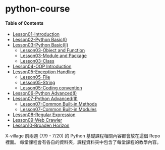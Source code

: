 # python-course

#### Table of Contents
* [Lesson01-Introduction](http://nbviewer.jupyter.org/github/x-village/python-course/blob/master/Lesson01-Introduction/tutorial.ipynb)
* [Lesson02-Python Basic(I)](http://nbviewer.jupyter.org/github/x-village/python-course/blob/master/Lesson02-Python%20Basic%28I%29/tutorial.ipynb)
* [Lesson03-Python Basic(II)](http://nbviewer.jupyter.org/github/x-village/python-course/tree/master/Lesson03-Python%20Basic%28II%29/)
    * [Lesson03-Object and Function](http://nbviewer.jupyter.org/github/x-village/python-course/blob/master/Lesson03-Python%20Basic%28II%29/Lesson03-Object_and_%20Function.ipynb)
    * [Lesson03-Module and Package](http://nbviewer.jupyter.org/github/x-village/python-course/blob/master/Lesson03-Python%20Basic%28II%29/Lesson03-Module%20and%20Package.ipynb)
    * [Lesson03-Class](http://nbviewer.jupyter.org/github/x-village/python-course/blob/master/Lesson03-Python%20Basic%28II%29/Lesson03-Class.ipynb)
* [Lesson04-OOP Introduction](http://nbviewer.jupyter.org/github/x-village/python-course/blob/master/Lesson04-OOP%20Introduction/tutorial.ipynb)
* [Lesson05-Exception Handling](http://nbviewer.jupyter.org/github/x-village/python-course/blob/master/Lesson05-Exception%20Handling/tutorial.ipynb)
    * [Lesson05-File](http://nbviewer.jupyter.org/github/x-village/python-course/blob/master/Lesson05-Exception%20Handling/Lesson05-File.ipynb)
    * [Lesson05-String](http://nbviewer.jupyter.org/github/x-village/python-course/blob/master/Lesson05-Exception%20Handling/Lesson05-String.ipynb)
    * [Lesson05-Coding convention](http://nbviewer.jupyter.org/github/x-village/python-course/blob/master/Lesson05-Exception%20Handling/Lesson05-Coding%20Convention.ipynb)
* [Lesson06-Python Advanced(I)](http://nbviewer.jupyter.org/github/x-village/python-course/blob/master/Lesson06-Python%20Advanced%28I%29/tutorial.ipynb)
* [Lesson07-Python Advanced(II)](http://nbviewer.jupyter.org/github/x-village/python-course/blob/master/Lesson07-Python%20Advanced%28II%29/tutorial.ipynb)
    * [Lesson07-Common Built-in Methods](http://nbviewer.jupyter.org/github/x-village/python-course/blob/master/Lesson07-Python%20Advanced%28II%29/Lesson07-Common%20Built-in%20Methods-tutorial.ipynb)
    * [Lesson07-Common Built-in Modules](http://nbviewer.jupyter.org/github/x-village/python-course/blob/master/Lesson07-Python%20Advanced%28II%29/Lesson07-Common%20Built-in%20Modules-tutorial.ipynb)
* [Lesson08-Regular Expression](http://nbviewer.jupyter.org/github/x-village/python-course/blob/master/Lesson08-Regular%20Expression/tutorial.ipynb)
* [Lesson09-Web Crawler](http://nbviewer.jupyter.org/github/x-village/python-course/blob/master/Lesson09-Web%20Crawler/tutorial.ipynb)
* [Lesson10-Broaden Horizon](https://github.com/x-village/python-course/blob/master/Lesson10-Broaden%20Horizon/tutorial.ipynb)


X-village 前兩週 (7/9 - 7/20) 的 Python 基礎課程相關內容都會放在這個 Repo 裡面。
每堂課程會有各自的資料夾，課程資料夾中包含了每堂課程的教學內容。
